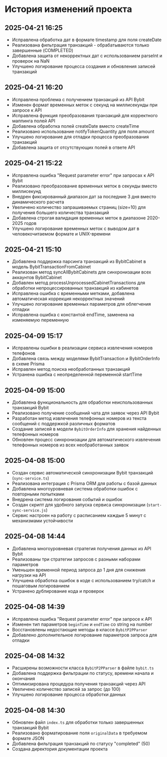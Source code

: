 # История изменений проекта

## 2025-04-21 16:25
- Исправлена обработка дат в формате timestamp для поля createDate
- Реализована фильтрация транзакций - обрабатываются только завершенные (COMPLETED)
- Добавлена защита от некорректных дат с использованием parseInt и проверок на NaN
- Улучшено логирование процесса создания и обновления записей транзакций

## 2025-04-21 16:20
- Исправлена проблема с получением транзакций из API Bybit
- Изменен формат временных меток с секунд на миллисекунды при запросе к API
- Исправлена функция преобразования транзакций для корректного маппинга полей API
- Добавлена обработка полей createDate вместо createTime
- Реализовано использование notifyTokenQuantity для поля amount
- Улучшено логирование для отладки процесса преобразования транзакций
- Добавлена защита от отсутствующих полей в ответе API

## 2025-04-21 15:22
- Исправлена ошибка "Request parameter error" при запросах к API Bybit
- Реализовано преобразование временных меток в секунды вместо миллисекунд
- Внедрен фиксированный диапазон дат за последние 3 дня вместо динамического расчета
- Увеличено количество запрашиваемых страниц (size=10) для получения большего количества транзакций
- Добавлена строгая валидация временных меток в диапазоне 2020-2025 годов
- Улучшено логирование временных меток с выводом дат в человекочитаемом формате и UNIX-времени

## 2025-04-21 15:10
- Добавлена поддержка парсинга транзакций из BybitCabinet в модель BybitTransactionFromCabinet
- Реализован метод syncAllBybitCabinets для синхронизации всех аккаунтов BybitCabinet
- Добавлен метод processUnprocessedCabinetTransactions для обработки непроцессированных транзакций из кабинетов
- Исправлена ошибка с временными метками, добавлена автоматическая коррекция некорректных значений
- Улучшено логирование временных параметров для облегчения отладки
- Исправлена ошибка с константой endTime, заменена на изменяемую переменную

## 2025-04-09 15:17
- Исправлены ошибки в реализации сервиса извлечения номеров телефонов
- Добавлена связь между моделями BybitTransaction и BybitOrderInfo в схеме Prisma
- Исправлен метод поиска необработанных транзакций
- Устранена ошибка с неопределенной переменной startTime

## 2025-04-09 15:00
- Добавлена функциональность для обработки неиспользованных транзакций Bybit
- Реализовано получение сообщений чата для заявок через API Bybit
- Разработан метод извлечения телефонных номеров из текста сообщений с поддержкой различных форматов
- Создание записей в модели `BybitOrderInfo` для хранения найденных телефонных номеров
- Обновлен процесс синхронизации для автоматического извлечения телефонных номеров из всех необработанных заявок

## 2025-04-08 15:00
- Создан сервис автоматической синхронизации Bybit транзакций (`sync-service.ts`)
- Реализована интеграция с Prisma ORM для работы с базой данных
- Добавлена многоуровневая система обработки ошибок с повторными попытками
- Внедрена система логирования событий и ошибок
- Создан скрипт для удобного запуска сервиса синхронизации (`start-sync-service.js`)
- Сервис настроен на работу с расписанием каждые 5 минут с механизмами устойчивости

## 2025-04-08 14:44
- Добавлена многоуровневая стратегия получения данных из API Bybit
- Реализованы три стратегии запросов с разными наборами параметров
- Уменьшен временной период запроса до 1 дня для снижения нагрузки на API
- Улучшена обработка ошибок в коде с использованием try/catch и пошаговым логированием
- Устранено дублирование кода и проверок

## 2025-04-08 14:39
- Исправлена ошибка "Request parameter error" при запросе к API
- Изменен тип параметров `beginTime` и `endTime` со string на number
- Восстановлены недостающие методы в классе `BybitP2PParser`
- Добавлено дополнительное логирование параметров запроса для отладки

## 2025-04-08 14:32
- Расширены возможности класса `BybitP2PParser` в файле `bybit.ts`
- Добавлена поддержка фильтрации по статусу, времени начала и окончания
- Оптимизирована процедура получения транзакций через API
- Увеличено количество записей за запрос (до 100)
- Улучшено логирование процесса обработки данных

## 2025-04-08 14:30
- Обновлен файл `index.ts` для обработки только завершенных транзакций Bybit
- Реализовано форматирование поля `originalData` в требуемом формате JSON
- Добавлена фильтрация транзакций по статусу "completed" (50)
- Создана директория документации проекта
